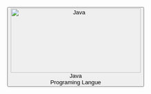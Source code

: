 <!DOCTYPE html>
<html lang="en">
  <head>
    <meta charset="UTF-8" />
    <meta name="viewport" content="width=device-width, initial-scale=1.0" />
    <title>Document</title>
  </head>
  <body>
    <button>
      <div>
        <img src="./img/java.png" alt="Java" width="300px" height="150" />
        <div>Java</div>
        <div>Programing Langue</div>
        <a href=""></a>
      </div>
    </button>
  </body>
</html>
